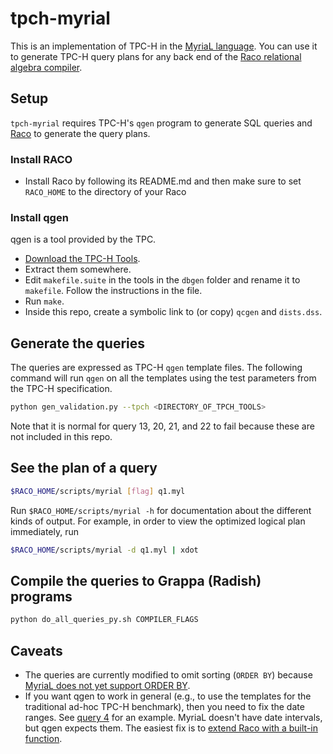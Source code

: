 # tpch-myrial

This is an implementation of TPC-H in the [MyriaL language](http://myria.cs.washington.edu/docs/myrial.html). You can use it to generate TPC-H query plans for any back end of the [Raco relational algebra compiler](https://github.com/uwescience/raco).

## Setup

`tpch-myrial` requires TPC-H's `qgen` program to generate SQL queries and [Raco](https://github.com/uwescience/raco) to generate the query plans.

### Install RACO

- Install Raco by following its README.md and then make sure to set `RACO_HOME` to the directory of your Raco

### Install qgen

qgen is a tool provided by the TPC.

- [Download the TPC-H Tools](http://www.tpc.org/tpc_documents_current_versions/current_specifications.asp).
- Extract them somewhere.
- Edit `makefile.suite` in the tools in the `dbgen` folder and rename it to `makefile`. Follow the instructions in the file.
- Run `make`.
- Inside this repo, create a symbolic link to (or copy) `qcgen` and `dists.dss`.

## Generate the queries

The queries are expressed as TPC-H `qgen` template files. The following command will run `qgen` on all the templates
using the test parameters from the TPC-H specification.

```bash
python gen_validation.py --tpch <DIRECTORY_OF_TPCH_TOOLS>
```

Note that it is normal for query 13, 20, 21, and 22 to fail because these are not included in this repo.

## See the plan of a query

```bash
$RACO_HOME/scripts/myrial [flag] q1.myl
```

Run `$RACO_HOME/scripts/myrial -h` for documentation about the different kinds of output.
For example, in order to view the optimized logical plan immediately, run

```bash
$RACO_HOME/scripts/myrial -d q1.myl | xdot
```



## Compile the queries to Grappa (Radish) programs

```bash
python do_all_queries_py.sh COMPILER_FLAGS
```

## Caveats

- The queries are currently modified to omit sorting (`ORDER BY`) because [MyriaL does not yet support ORDER BY](https://github.com/uwescience/raco/issues/174).
- If you want qgen to work in general (e.g., to use the templates for the traditional ad-hoc TPC-H benchmark), then you need to fix the date ranges. See [query 4](https://github.com/uwescience/tpch-myrial/blob/master/templates/4.sql) for an example. MyriaL doesn't have date intervals, but qgen expects them. The easiest fix is to [extend Raco with a built-in function](https://github.com/uwescience/raco/issues/523).
